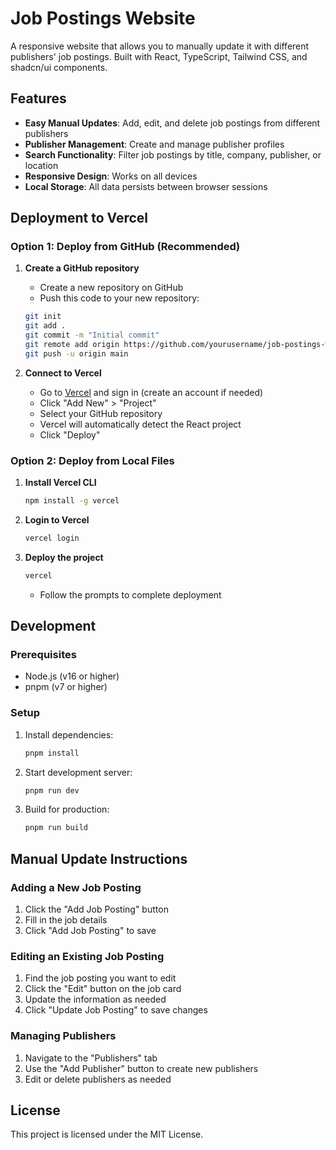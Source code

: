 # Job Postings Website

A responsive website that allows you to manually update it with different publishers' job postings. Built with React, TypeScript, Tailwind CSS, and shadcn/ui components.

## Features

- **Easy Manual Updates**: Add, edit, and delete job postings from different publishers
- **Publisher Management**: Create and manage publisher profiles
- **Search Functionality**: Filter job postings by title, company, publisher, or location
- **Responsive Design**: Works on all devices
- **Local Storage**: All data persists between browser sessions

## Deployment to Vercel

### Option 1: Deploy from GitHub (Recommended)

1. **Create a GitHub repository**
   - Create a new repository on GitHub
   - Push this code to your new repository:
   ```bash
   git init
   git add .
   git commit -m "Initial commit"
   git remote add origin https://github.com/yourusername/job-postings-website.git
   git push -u origin main
   ```

2. **Connect to Vercel**
   - Go to [Vercel](https://vercel.com/) and sign in (create an account if needed)
   - Click "Add New" > "Project"
   - Select your GitHub repository
   - Vercel will automatically detect the React project
   - Click "Deploy"

### Option 2: Deploy from Local Files

1. **Install Vercel CLI**
   ```bash
   npm install -g vercel
   ```

2. **Login to Vercel**
   ```bash
   vercel login
   ```

3. **Deploy the project**
   ```bash
   vercel
   ```
   - Follow the prompts to complete deployment

## Development

### Prerequisites
- Node.js (v16 or higher)
- pnpm (v7 or higher)

### Setup
1. Install dependencies:
   ```bash
   pnpm install
   ```

2. Start development server:
   ```bash
   pnpm run dev
   ```

3. Build for production:
   ```bash
   pnpm run build
   ```

## Manual Update Instructions

### Adding a New Job Posting
1. Click the "Add Job Posting" button
2. Fill in the job details
3. Click "Add Job Posting" to save

### Editing an Existing Job Posting
1. Find the job posting you want to edit
2. Click the "Edit" button on the job card
3. Update the information as needed
4. Click "Update Job Posting" to save changes

### Managing Publishers
1. Navigate to the "Publishers" tab
2. Use the "Add Publisher" button to create new publishers
3. Edit or delete publishers as needed

## License
This project is licensed under the MIT License.
